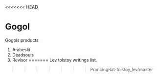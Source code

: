 <<<<<<< HEAD
# Gogol
Gogols products

1. Arabeski
2. Deadsouls
3. Revisor
=======
Lev tolstoy writings list.
>>>>>>> PrancingRat-tolstoy_lev/master

